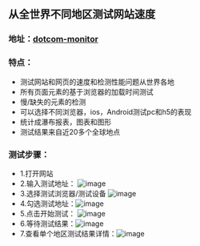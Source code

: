 ## 从全世界不同地区测试网站速度
### 地址：[dotcom-monitor](https://www.dotcom-tools.com/website-speed-test.aspx)
### 特点：
* 测试网站和网页的速度和检测性能问题从世界各地
* 所有页面元素的基于浏览器的加载时间测试
* 慢/缺失的元素的检测
* 可以选择不同浏览器，ios，Android测试pc和h5的表现
* 统计成瀑布报表，图表和图形
* 测试结果来自近20多个全球地点

### 测试步骤：
* 1.打开网站
* 2.输入测试地址： ![image](https://s3-us-west-1.amazonaws.com/img.firmoo.com/images/users/2020/0227/1167650442.png)
* 3.选择测试浏览器/测试设备 ![image](https://s3-us-west-1.amazonaws.com/img.firmoo.com/images/users/2020/0227/495273055.png)
* 4.勾选测试地址：![image](https://s3-us-west-1.amazonaws.com/img.firmoo.com/images/users/2020/0227/3775945434.png)
* 5.点击开始测试： ![image](https://s3-us-west-1.amazonaws.com/img.firmoo.com/images/users/2020/0227/4182808172.png)
* 6.等待测试结果：![image](https://s3-us-west-1.amazonaws.com/img.firmoo.com/images/users/2020/0227/2456517525.png)
* 7.查看单个地区测试结果详情：![image](https://s3-us-west-1.amazonaws.com/img.firmoo.com/images/users/2020/0227/1552935378.png)
